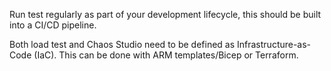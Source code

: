 Run test regularly as part of your development lifecycle, this should be built into a CI/CD pipeline.

Both load test and Chaos Studio need to be defined as Infrastructure-as-Code (IaC). This can be done with ARM templates/Bicep or Terraform.

